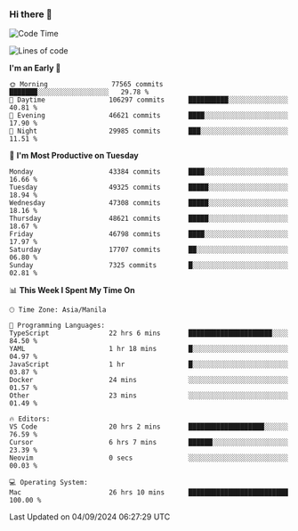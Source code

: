 ### Hi there 👋

<!--START_SECTION:waka-->
![Code Time](http://img.shields.io/badge/Code%20Time-5%2C507%20hrs%2019%20mins-blue)

![Lines of code](https://img.shields.io/badge/From%20Hello%20World%20I%27ve%20Written-117.3%20million%20lines%20of%20code-blue)

**I'm an Early 🐤** 

```text
🌞 Morning                77565 commits       ███████░░░░░░░░░░░░░░░░░░   29.78 % 
🌆 Daytime                106297 commits      ██████████░░░░░░░░░░░░░░░   40.81 % 
🌃 Evening                46621 commits       ████░░░░░░░░░░░░░░░░░░░░░   17.90 % 
🌙 Night                  29985 commits       ███░░░░░░░░░░░░░░░░░░░░░░   11.51 % 
```
📅 **I'm Most Productive on Tuesday** 

```text
Monday                   43384 commits       ████░░░░░░░░░░░░░░░░░░░░░   16.66 % 
Tuesday                  49325 commits       █████░░░░░░░░░░░░░░░░░░░░   18.94 % 
Wednesday                47308 commits       █████░░░░░░░░░░░░░░░░░░░░   18.16 % 
Thursday                 48621 commits       █████░░░░░░░░░░░░░░░░░░░░   18.67 % 
Friday                   46798 commits       ████░░░░░░░░░░░░░░░░░░░░░   17.97 % 
Saturday                 17707 commits       ██░░░░░░░░░░░░░░░░░░░░░░░   06.80 % 
Sunday                   7325 commits        █░░░░░░░░░░░░░░░░░░░░░░░░   02.81 % 
```


📊 **This Week I Spent My Time On** 

```text
🕑︎ Time Zone: Asia/Manila

💬 Programming Languages: 
TypeScript               22 hrs 6 mins       █████████████████████░░░░   84.50 % 
YAML                     1 hr 18 mins        █░░░░░░░░░░░░░░░░░░░░░░░░   04.97 % 
JavaScript               1 hr                █░░░░░░░░░░░░░░░░░░░░░░░░   03.87 % 
Docker                   24 mins             ░░░░░░░░░░░░░░░░░░░░░░░░░   01.57 % 
Other                    23 mins             ░░░░░░░░░░░░░░░░░░░░░░░░░   01.49 % 

🔥 Editors: 
VS Code                  20 hrs 2 mins       ███████████████████░░░░░░   76.59 % 
Cursor                   6 hrs 7 mins        ██████░░░░░░░░░░░░░░░░░░░   23.39 % 
Neovim                   0 secs              ░░░░░░░░░░░░░░░░░░░░░░░░░   00.03 % 

💻 Operating System: 
Mac                      26 hrs 10 mins      █████████████████████████   100.00 % 
```


 Last Updated on 04/09/2024 06:27:29 UTC
<!--END_SECTION:waka-->


<!--
**rad182/rad182** is a ✨ _special_ ✨ repository because its `README.md` (this file) appears on your GitHub profile.

Here are some ideas to get you started:

- 🔭 I’m currently working on ...
- 🌱 I’m currently learning ...
- 👯 I’m looking to collaborate on ...
- 🤔 I’m looking for help with ...
- 💬 Ask me about ...
- 📫 How to reach me: ...
- 😄 Pronouns: ...
- ⚡ Fun fact: ...
-->
